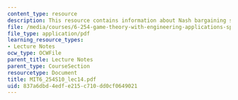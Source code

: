 ```yaml
---
content_type: resource
description: This resource contains information about Nash bargaining solution.
file: /media/courses/6-254-game-theory-with-engineering-applications-spring-2010/837a6dbd4edfe215c710dd0cf0649021_MIT6_254S10_lec14.pdf
file_type: application/pdf
learning_resource_types:
- Lecture Notes
ocw_type: OCWFile
parent_title: Lecture Notes
parent_type: CourseSection
resourcetype: Document
title: MIT6_254S10_lec14.pdf
uid: 837a6dbd-4edf-e215-c710-dd0cf0649021
---
```

